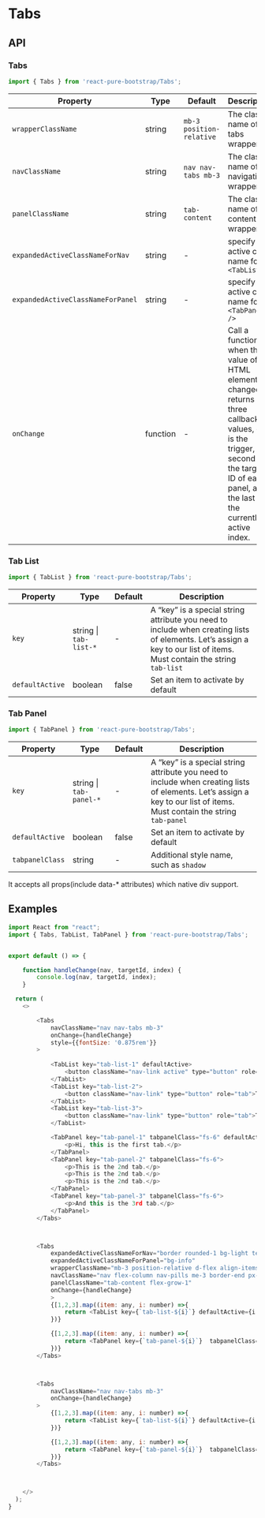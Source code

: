# Tabs


## API


### Tabs
```js
import { Tabs } from 'react-pure-bootstrap/Tabs';
```
| Property | Type | Default | Description |
| --- | --- | --- | --- |
| `wrapperClassName` | string | `mb-3 position-relative` | The class name of the tabs wrapper. |
| `navClassName` | string | `nav nav-tabs mb-3` | The class name of the navigation wrapper. |
| `panelClassName` | string | `tab-content` | The class name of the content wrapper. |
| `expandedActiveClassNameForNav` | string | - | specify an active class name for `<TabList />` |
| `expandedActiveClassNameForPanel` | string | - | specify an active class name for `<TabPanel />` |
| `onChange` | function  | - | Call a function when the value of an HTML element is changed. It returns three callback values, one is the trigger, the second is the target ID of each panel, and the last is the currently active index. |


### Tab List
```js
import { TabList } from 'react-pure-bootstrap/Tabs';
```
| Property | Type | Default | Description |
| --- | --- | --- | --- |
| `key` | string \| `tab-list-*` | - |  A “key” is a special string attribute you need to include when creating lists of elements. Let’s assign a key to our list of items. Must contain the string `tab-list` |
| `defaultActive` | boolean | false | Set an item to activate by default |



### Tab Panel
```js
import { TabPanel } from 'react-pure-bootstrap/Tabs';
```
| Property | Type | Default | Description |
| --- | --- | --- | --- |
| `key` | string \| `tab-panel-*` | - |  A “key” is a special string attribute you need to include when creating lists of elements. Let’s assign a key to our list of items. Must contain the string `tab-panel` |
| `defaultActive` | boolean | false | Set an item to activate by default |
| `tabpanelClass` | string | - | Additional style name, such as `shadow` |



It accepts all props(include data-* attributes) which native div support.




## Examples

```js
import React from "react";
import { Tabs, TabList, TabPanel } from 'react-pure-bootstrap/Tabs';


export default () => {

    function handleChange(nav, targetId, index) {
        console.log(nav, targetId, index);
    }

  return (
    <>

		<Tabs 
            navClassName="nav nav-tabs mb-3" 
            onChange={handleChange} 
            style={{fontSize: '0.875rem'}}
        >
            
			<TabList key="tab-list-1" defaultActive>
                <button className="nav-link active" type="button" role="tab">Tab 1</button>
            </TabList>
			<TabList key="tab-list-2">
                <button className="nav-link" type="button" role="tab">Tab 2</button>
            </TabList>
			<TabList key="tab-list-3">
                <button className="nav-link" type="button" role="tab">Tab 3</button>
            </TabList>

			<TabPanel key="tab-panel-1" tabpanelClass="fs-6" defaultActive>
				<p>Hi, this is the first tab.</p>
			</TabPanel>
			<TabPanel key="tab-panel-2" tabpanelClass="fs-6">
				<p>This is the 2nd tab.</p>
				<p>This is the 2nd tab.</p>
				<p>This is the 2nd tab.</p>
			</TabPanel>
			<TabPanel key="tab-panel-3" tabpanelClass="fs-6">
				<p>And this is the 3rd tab.</p>
			</TabPanel>    
		</Tabs>	



        <Tabs 
            expandedActiveClassNameForNav="border rounded-1 bg-light text-dark" 
            expandedActiveClassNameForPanel="bg-info" 
            wrapperClassName="mb-3 position-relative d-flex align-items-start" 
            navClassName="nav flex-column nav-pills me-3 border-end px-3" 
            panelClassName="tab-content flex-grow-1" 
            onChange={handleChange}
            >
            {[1,2,3].map((item: any, i: number) =>{
                return <TabList key={`tab-list-${i}`} defaultActive={i === 0 ? true : false}><button className={`btn btn-transparent btn-sm border-0 text-secondary ${i === 0 ? 'active border rounded-1 bg-light text-dark' : ''}`} type="button" role="tab">{item}</button></TabList>
            })}

            {[1,2,3].map((item: any, i: number) =>{
                return <TabPanel key={`tab-panel-${i}`}  tabpanelClass="fs-6" defaultActive={i === 0 ? true : false}><p>{item}</p></TabPanel>
            })}    
        </Tabs>	



        <Tabs 
            navClassName="nav nav-tabs mb-3" 
            onChange={handleChange} 
        >
            {[1,2,3].map((item: any, i: number) =>{
                return <TabList key={`tab-list-${i}`} defaultActive={i === 0 ? true : false}><button className={`nav-link ${i === 0 ? 'active' : ''}`} type="button" role="tab">{item}</button></TabList>
            })}

            {[1,2,3].map((item: any, i: number) =>{
                return <TabPanel key={`tab-panel-${i}`}  tabpanelClass="fs-6" defaultActive={i === 0 ? true : false}><p>{item}</p></TabPanel>
            })}                 
        </Tabs>



    </>
  );
}

```